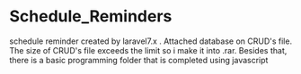 # Schedule_Reminders
schedule reminder created by laravel7.x . Attached database on CRUD's file. The size of CRUD's file exceeds the limit so i make it into .rar. Besides that, there is a basic programming folder that is completed using javascript
